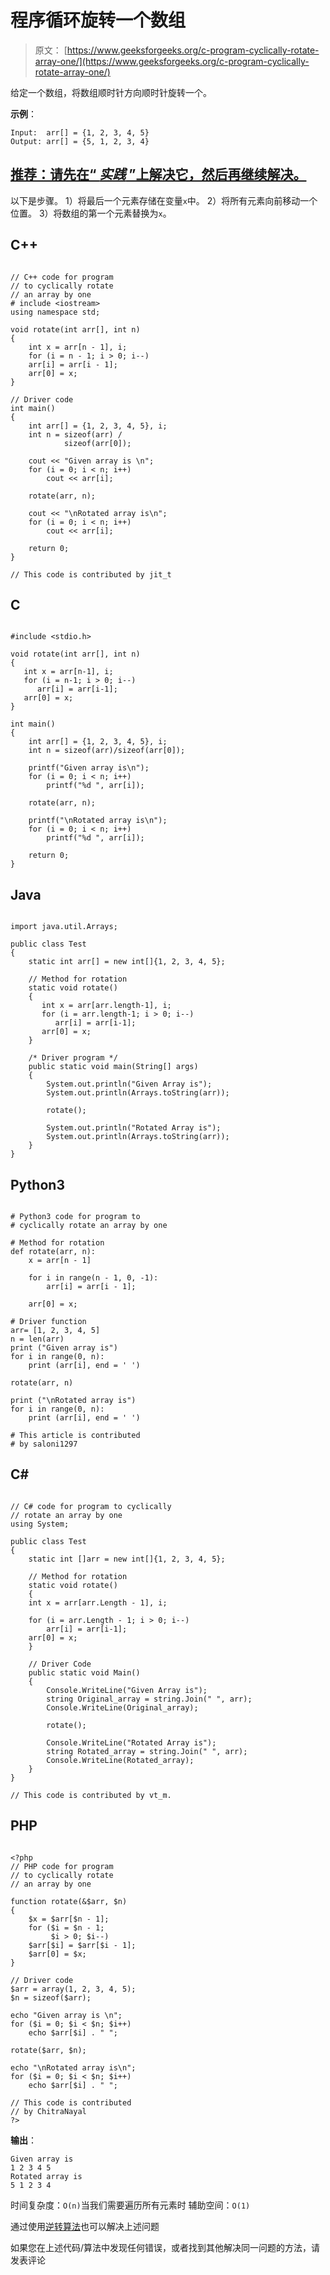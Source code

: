 # 程序循环旋转一个数组

> 原文： [https://www.geeksforgeeks.org/c-program-cyclically-rotate-array-one/](https://www.geeksforgeeks.org/c-program-cyclically-rotate-array-one/)

给定一个数组，将数组顺时针方向顺时针旋转一个。

**示例**：

```
Input:  arr[] = {1, 2, 3, 4, 5}
Output: arr[] = {5, 1, 2, 3, 4}

```

## [推荐：请先在“ ***实践*** ”上解决它，然后再继续解决。](https://practice.geeksforgeeks.org/problems/cyclically-rotate-an-array-by-one/0)

以下是步骤。
1）将最后一个元素存储在变量`x`中。
2）将所有元素向前移动一个位置。
3）将数组的第一个元素替换为`x`。

## C++ 

```

// C++ code for program  
// to cyclically rotate 
// an array by one 
# include <iostream> 
using namespace std; 

void rotate(int arr[], int n) 
{ 
    int x = arr[n - 1], i; 
    for (i = n - 1; i > 0; i--) 
    arr[i] = arr[i - 1];  
    arr[0] = x; 
} 

// Driver code 
int main()  
{ 
    int arr[] = {1, 2, 3, 4, 5}, i; 
    int n = sizeof(arr) /  
            sizeof(arr[0]); 

    cout << "Given array is \n"; 
    for (i = 0; i < n; i++) 
        cout << arr[i]; 

    rotate(arr, n); 

    cout << "\nRotated array is\n"; 
    for (i = 0; i < n; i++) 
        cout << arr[i]; 

    return 0; 
} 

// This code is contributed by jit_t 

```

## C

```

#include <stdio.h> 

void rotate(int arr[], int n) 
{ 
   int x = arr[n-1], i; 
   for (i = n-1; i > 0; i--) 
      arr[i] = arr[i-1]; 
   arr[0] = x; 
} 

int main() 
{ 
    int arr[] = {1, 2, 3, 4, 5}, i; 
    int n = sizeof(arr)/sizeof(arr[0]); 

    printf("Given array is\n"); 
    for (i = 0; i < n; i++) 
        printf("%d ", arr[i]); 

    rotate(arr, n); 

    printf("\nRotated array is\n"); 
    for (i = 0; i < n; i++) 
        printf("%d ", arr[i]); 

    return 0; 
}

```

## Java

```

import java.util.Arrays; 

public class Test 
{ 
    static int arr[] = new int[]{1, 2, 3, 4, 5}; 

    // Method for rotation 
    static void rotate() 
    { 
       int x = arr[arr.length-1], i; 
       for (i = arr.length-1; i > 0; i--) 
          arr[i] = arr[i-1]; 
       arr[0] = x; 
    } 

    /* Driver program */
    public static void main(String[] args)  
    { 
        System.out.println("Given Array is"); 
        System.out.println(Arrays.toString(arr)); 

        rotate(); 

        System.out.println("Rotated Array is"); 
        System.out.println(Arrays.toString(arr)); 
    } 
} 

```

## Python3

```

# Python3 code for program to  
# cyclically rotate an array by one 

# Method for rotation 
def rotate(arr, n): 
    x = arr[n - 1] 

    for i in range(n - 1, 0, -1): 
        arr[i] = arr[i - 1]; 

    arr[0] = x; 

# Driver function 
arr= [1, 2, 3, 4, 5] 
n = len(arr) 
print ("Given array is") 
for i in range(0, n): 
    print (arr[i], end = ' ') 

rotate(arr, n) 

print ("\nRotated array is") 
for i in range(0, n): 
    print (arr[i], end = ' ') 

# This article is contributed  
# by saloni1297 

```

## C# 

```

// C# code for program to cyclically 
// rotate an array by one 
using System; 

public class Test 
{ 
    static int []arr = new int[]{1, 2, 3, 4, 5}; 

    // Method for rotation 
    static void rotate() 
    { 
    int x = arr[arr.Length - 1], i; 

    for (i = arr.Length - 1; i > 0; i--) 
        arr[i] = arr[i-1]; 
    arr[0] = x; 
    } 

    // Driver Code 
    public static void Main()  
    { 
        Console.WriteLine("Given Array is"); 
        string Original_array = string.Join(" ", arr); 
        Console.WriteLine(Original_array); 

        rotate(); 

        Console.WriteLine("Rotated Array is"); 
        string Rotated_array = string.Join(" ", arr); 
        Console.WriteLine(Rotated_array); 
    } 
} 

// This code is contributed by vt_m. 

```

## PHP

```

<?php 
// PHP code for program  
// to cyclically rotate 
// an array by one 

function rotate(&$arr, $n) 
{ 
    $x = $arr[$n - 1]; 
    for ($i = $n - 1; 
         $i > 0; $i--) 
    $arr[$i] = $arr[$i - 1];  
    $arr[0] = $x; 
} 

// Driver code 
$arr = array(1, 2, 3, 4, 5); 
$n = sizeof($arr); 

echo "Given array is \n"; 
for ($i = 0; $i < $n; $i++) 
    echo $arr[$i] . " "; 

rotate($arr, $n); 

echo "\nRotated array is\n"; 
for ($i = 0; $i < $n; $i++) 
    echo $arr[$i] . " "; 

// This code is contributed 
// by ChitraNayal 
?> 

```

**输出**：

```
Given array is
1 2 3 4 5
Rotated array is
5 1 2 3 4
```

时间复杂度：`O(n)`当我们需要遍历所有元素时
辅助空间：`O(1)`

通过使用[逆转算法](https://www.geeksforgeeks.org/program-for-array-rotation-continued-reversal-algorithm/)也可以解决上述问题

如果您在上述代码/算法中发现任何错误，或者找到其他解决同一问题的方法，请发表评论

